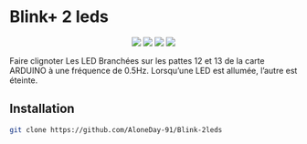 # Blink+ 2 leds

<p align="center">
  <a href="https://www.python.org/"><img src="https://img.shields.io/badge/Made%20with-C++-1f425f.svg"/></a>
  <a href="https://github.com/AloneDay-91/Blink-2leds/releases"><img src="https://img.shields.io/github/downloads/AloneDay-91/Blink-2leds/total.svg"/></a>
  <a href="https://github.com/AloneDay-91/Blink-2leds/releases/tag/v1.0.0"><img src="https://badge.fury.io/gh/AloneDay-91%2FBlink-2leds.svg"/></a>
  <a href="https://github.com/ellerbrock/open-source-badges/"><img src="https://badges.frapsoft.com/os/v1/open-source.svg?v=103"/></a>
</p>

Faire clignoter Les LED Branchées sur les pattes 12 et 13 de la carte ARDUINO à une
fréquence de 0.5Hz. Lorsqu’une LED est allumée, l’autre est éteinte.

## Installation
```bash
git clone https://github.com/AloneDay-91/Blink-2leds
```
